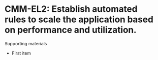 # CMM-EL2:  	Establish automated rules to scale the application based on performance and utilization.	 

Supporting materials

* First item